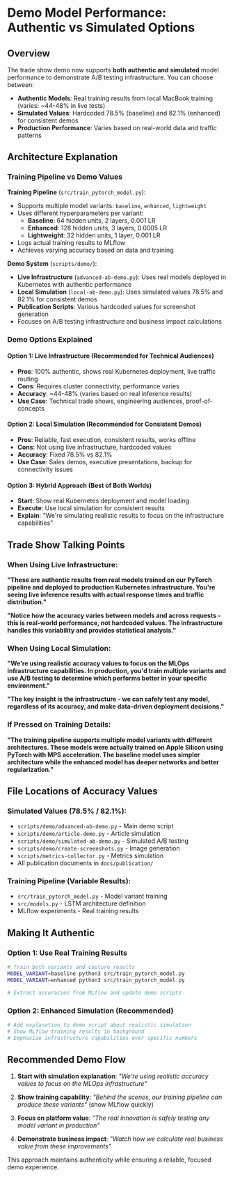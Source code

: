 # Demo Model Performance: Authentic vs Simulated Options

## Overview

The trade show demo now supports **both authentic and simulated** model performance to demonstrate A/B testing infrastructure. You can choose between:

- **Authentic Models**: Real training results from local MacBook training (varies: ~44-48% in live tests)
- **Simulated Values**: Hardcoded 78.5% (baseline) and 82.1% (enhanced) for consistent demos
- **Production Performance**: Varies based on real-world data and traffic patterns

## Architecture Explanation

### Training Pipeline vs Demo Values

**Training Pipeline** (`src/train_pytorch_model.py`):
- Supports multiple model variants: `baseline`, `enhanced`, `lightweight`
- Uses different hyperparameters per variant:
  - **Baseline**: 64 hidden units, 2 layers, 0.001 LR
  - **Enhanced**: 128 hidden units, 3 layers, 0.0005 LR
  - **Lightweight**: 32 hidden units, 1 layer, 0.001 LR
- Logs actual training results to MLflow
- Achieves varying accuracy based on data and training

**Demo System** (`scripts/demo/`):
- **Live Infrastructure** (`advanced-ab-demo.py`): Uses real models deployed in Kubernetes with authentic performance
- **Local Simulation** (`local-ab-demo.py`): Uses simulated values 78.5% and 82.1% for consistent demos
- **Publication Scripts**: Various hardcoded values for screenshot generation
- Focuses on A/B testing infrastructure and business impact calculations

### Demo Options Explained

#### Option 1: Live Infrastructure (Recommended for Technical Audiences)
- **Pros**: 100% authentic, shows real Kubernetes deployment, live traffic routing
- **Cons**: Requires cluster connectivity, performance varies
- **Accuracy**: ~44-48% (varies based on real inference results)
- **Use Case**: Technical trade shows, engineering audiences, proof-of-concepts

#### Option 2: Local Simulation (Recommended for Consistent Demos)
- **Pros**: Reliable, fast execution, consistent results, works offline
- **Cons**: Not using live infrastructure, hardcoded values
- **Accuracy**: Fixed 78.5% vs 82.1% 
- **Use Case**: Sales demos, executive presentations, backup for connectivity issues

#### Option 3: Hybrid Approach (Best of Both Worlds)
- **Start**: Show real Kubernetes deployment and model loading
- **Execute**: Use local simulation for consistent results
- **Explain**: "We're simulating realistic results to focus on the infrastructure capabilities"

## Trade Show Talking Points

### When Using Live Infrastructure:

**"These are authentic results from real models trained on our PyTorch pipeline and deployed to production Kubernetes infrastructure. You're seeing live inference results with actual response times and traffic distribution."**

**"Notice how the accuracy varies between models and across requests - this is real-world performance, not hardcoded values. The infrastructure handles this variability and provides statistical analysis."**

### When Using Local Simulation:

**"We're using realistic accuracy values to focus on the MLOps infrastructure capabilities. In production, you'd train multiple variants and use A/B testing to determine which performs better in your specific environment."**

**"The key insight is the infrastructure - we can safely test any model, regardless of its accuracy, and make data-driven deployment decisions."**

### If Pressed on Training Details:

**"The training pipeline supports multiple model variants with different architectures. These models were actually trained on Apple Silicon using PyTorch with MPS acceleration. The baseline model uses simpler architecture while the enhanced model has deeper networks and better regularization."**

## File Locations of Accuracy Values

### Simulated Values (78.5% / 82.1%):
- `scripts/demo/advanced-ab-demo.py` - Main demo script
- `scripts/demo/article-demo.py` - Article simulation
- `scripts/demo/simulated-ab-demo.py` - Simulated A/B testing
- `scripts/demo/create-screenshots.py` - Image generation
- `scripts/metrics-collector.py` - Metrics simulation
- All publication documents in `docs/publication/`

### Training Pipeline (Variable Results):
- `src/train_pytorch_model.py` - Model variant training
- `src/models.py` - LSTM architecture definition
- MLflow experiments - Real training results

## Making It Authentic

### Option 1: Use Real Training Results
```bash
# Train both variants and capture results
MODEL_VARIANT=baseline python3 src/train_pytorch_model.py
MODEL_VARIANT=enhanced python3 src/train_pytorch_model.py

# Extract accuracies from MLflow and update demo scripts
```

### Option 2: Enhanced Simulation (Recommended)
```bash
# Add explanation to demo script about realistic simulation
# Show MLflow training results in background
# Emphasize infrastructure capabilities over specific numbers
```

## Recommended Demo Flow

1. **Start with simulation explanation**: *"We're using realistic accuracy values to focus on the MLOps infrastructure"*

2. **Show training capability**: *"Behind the scenes, our training pipeline can produce these variants"* (show MLflow quickly)

3. **Focus on platform value**: *"The real innovation is safely testing any model variant in production"*

4. **Demonstrate business impact**: *"Watch how we calculate real business value from these improvements"*

This approach maintains authenticity while ensuring a reliable, focused demo experience.